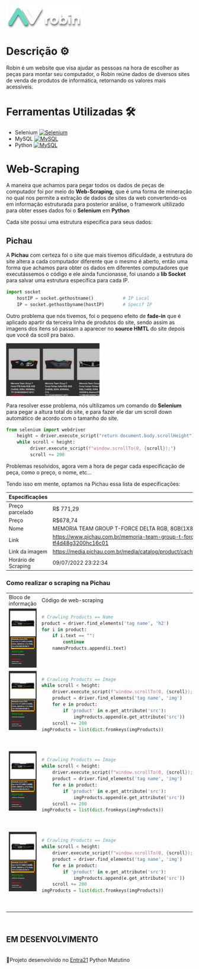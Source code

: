 <h1>
  <a href="https://www.google.com/"> <img src="img/robin-logo.png" width="40%"> </a>
</h1>

<h1> Descrição ⚙ </h1>

<p> Robin é um website que visa ajudar as pessoas na hora de escolher as peças para montar seu computador, o Robin reúne dados de diversos sites de venda de produtos de informática, retornando os valores mais acessíveis. </p>

<h1> Ferramentas Utilizadas 🛠 </h1>

- Selenium <a href="https://selenium.dev"><img src="https://selenium.dev/images/selenium_logo_square_green.png" width="25" alt="Selenium"/></a>
- MySQL <a href="https://selenium.dev"><img src="https://kinsta.com/wp-content/uploads/2019/04/mysql-logo-1.svg" width="43" alt="MySQL"/></a>
- Python <a href="https://selenium.dev"><img src="https://upload.wikimedia.org/wikipedia/commons/thumb/0/0a/Python.svg/1200px-Python.svg.png" width="23" alt="MySQL"/></a>

<h1> Web-Scraping </h1>

<p> A maneira que achamos para pegar todos os dados de peças de computador foi por meio do <strong>Web-Scraping</strong>, que é uma forma de mineração no qual nos permite a extração de dados de sites da web convertendo-os em informação estruturada para posterior análise, o framework ultilizado para obter esses dados foi o <strong>Selenium</strong> em <strong>Python</strong> </p>
<p> Cada site possui uma estrutura especifica para seus dados: </p>

<h2> Pichau </h2>

<p> A <strong>Pichau</strong> com certeza foi o site que mais tivemos dificuldade, a estrutura do site altera a cada computador diferente que o mesmo é aberto, então uma forma que achamos para obter os dados em diferentes computadores que executássemos o código e ele ainda funcionasse, foi usando a <strong>lib Socket</strong> para salvar uma estrutura específica para cada IP. </p>

```python
import socket
    hostIP = socket.gethostname()           # IP Local
    IP = socket.gethostbyname(hostIP)       # Specif IP
```

<p> Outro problema que nós tivemos, foi o pequeno efeito de <strong>fade-in</strong> que é aplicado apartir da terceira linha de produtos do site, sendo assim as imagens dos ítens só passam a aparecer no <strong>source HMTL</strong> do site depois que você da scoll pra baixo. </p>

<img src="img/robin.gif" width="50%">

<p> Para resolver esse problema, nós ultilizamos um comando do <strong>Selenium</strong> para pegar a altura total do site, e para fazer ele dar um scroll down automático de acordo com o tamanho do site. </p>

```python
from selenium import webdriver
    height = driver.execute_script("return document.body.scrollHeight") 
    while scroll < height:
         driver.execute_script(f"window.scrollTo(0, {scroll});")
         scroll += 200
```
<p> Problemas resolvidos, agora vem a hora de pegar cada especificação de peça, como o preço, o nome, etc... </p>
<p> Tendo isso em mente, optamos na Pichau essa lista de especificações:</p>

| Especificações | Dados |
| --- | --- |
| Preço parcelado | R$ 771,29 |
| Preço | R$678,74 |
| Nome | MEMORIA TEAM GROUP T-FORCE DELTA RGB, 8GB(1X8GB), DDR4, 3200MHZ, C16, BRANCO, TF4D48G3200HC16C01 |
| Link | https://www.pichau.com.br/memoria-team-group-t-force-delta-rgb-8gb-1x8gb-ddr4-3200mhz-c16-branco-tf4d48g3200hc16c01 |
| Link da imagem | https://media.pichau.com.br/media/catalog/product/cache/2f958555330323e505eba7ce930bdf27/t/f/tf4d48g3200hc16c011.jpg |
| Horário de Scraping | 09/07/2022 23:22:34 |

<h3> Como realizar o <strong>scraping</strong> na Pichau </h3>

<table>
  <tr>
    <td>Bloco de informação </td>
     <td>Código de web-scraping</td>
     <td>Explicação</td>
  </tr>
  <tr>
    <td valign="top"><img src="img/Captura de tela 2022-09-10 224901.jpg" width="200%"></td>
    <td valign="top">
    
```python
# Crawling Products == Name
product = driver.find_elements('tag name', 'h2')
for i in product:
    if i.text == "":
        continue
    namesProducts.append(i.text)
``` 

</td>
<td valign="top">

No site da Pichau os títulos dos produtos são separados em tags ``h2``, sendo assim temos que puxar todas as tags h2 do site usando
``find_elements('tag name', 'h2')``

</td>
  <tr>
    <td valign="top"><img src="img/Captura de tela 2022-09-10 224901.jpg" width="200%"></td>
    <td valign="top">
    
```python
# Crawling Products == Image
while scroll < height:
    driver.execute_script(f"window.scrollTo(0, {scroll});")
    product = driver.find_elements('tag name', 'img')
    for e in product:
        if 'product' in e.get_attribute('src'):
            imgProducts.append(e.get_attribute('src'))
    scroll += 200
imgProducts = list(dict.fromkeys(imgProducts))
``` 

</td>
<td valign="top">

  As imagens dos produtos são separados em tags ``img`` devido ao problema do <strong>fade-in</strong> explicado acima. Temos que usar um comando  ``driver.execute_script(f"window.scrollTo(0, {scroll});")`` dentro de um laço ``` while ``` para que o código fique dando scrap e descendo, depois temos separar as imagens dos produtos usando: 
```python
for e in product:
        if 'product' in e.get_attribute('src'):
            imgProducts.append(e.get_attribute('src'))
``` 

</td>
<td valign="top">

No site da Pichau os títulos dos produtos são separados em tags ``h2``, sendo assim temos que puxar todas as tags h2 do site usando
``find_elements('tag name', 'h2')``

</td>
  <tr>
    <td valign="top"><img src="img/Captura de tela 2022-09-10 224901.jpg" width="200%"></td>
    <td valign="top">
    
```python
# Crawling Products == Image
while scroll < height:
    driver.execute_script(f"window.scrollTo(0, {scroll});")
    product = driver.find_elements('tag name', 'img')
    for e in product:
        if 'product' in e.get_attribute('src'):
            imgProducts.append(e.get_attribute('src'))
    scroll += 200
imgProducts = list(dict.fromkeys(imgProducts))
``` 

</td>
<td valign="top">

  As imagens dos produtos são separados em tags ``img`` devido ao problema do <strong>fade-in</strong> explicado acima. Temos que usar um comando  ``driver.execute_script(f"window.scrollTo(0, {scroll});")`` dentro de um laço ``` while ``` para que o código fique dando scrap e descendo, depois temos separar as imagens dos produtos usando: 
```python
for e in product:
        if 'product' in e.get_attribute('src'):
            imgProducts.append(e.get_attribute('src'))
``` 

</td>
<td valign="top">

No site da Pichau os títulos dos produtos são separados em tags ``h2``, sendo assim temos que puxar todas as tags h2 do site usando
``find_elements('tag name', 'h2')``

</td>
  <tr>
    <td valign="top"><img src="img/Captura de tela 2022-09-10 224901.jpg" width="200%"></td>
    <td valign="top">
    
```python
# Crawling Products == Image
while scroll < height:
    driver.execute_script(f"window.scrollTo(0, {scroll});")
    product = driver.find_elements('tag name', 'img')
    for e in product:
        if 'product' in e.get_attribute('src'):
            imgProducts.append(e.get_attribute('src'))
    scroll += 200
imgProducts = list(dict.fromkeys(imgProducts))
``` 

</td>
<td valign="top">

  As imagens dos produtos são separados em tags ``img`` devido ao problema do <strong>fade-in</strong> explicado acima. Temos que usar um comando  ``driver.execute_script(f"window.scrollTo(0, {scroll});")`` dentro de um laço ``` while ``` para que o código fique dando scrap e descendo, depois temos separar as imagens dos produtos usando: 
```python
for e in product:
        if 'product' in e.get_attribute('src'):
            imgProducts.append(e.get_attribute('src'))
``` 

</td>
 </table>
 
<br>
<h2>
EM DESENVOLVIMENTO
</h2>
<br>
📜Projeto desenvolvido no <a href="https://www.entra21.com.br/">Entra21</a> Python Matutino
